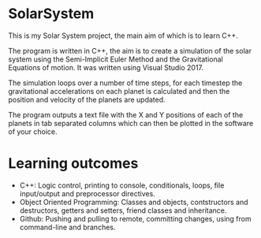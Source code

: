 # SolarSystem
This is my Solar System project, the main aim of which is to learn C++.


The program is written in C++, the aim is to create a simulation of the solar system using the Semi-Implicit Euler Method and the Gravitational Equations of motion. It was written using Visual Studio 2017.

The simulation loops over a number of time steps, for each timestep the gravitational accelerations on each planet is calculated and then the position and velocity of the planets are updated.

The program outputs a text file with the X and Y positions of each of the planets in tab separated columns which can then be plotted in the software of your choice.


# Learning outcomes

* C++: Logic control, printing to console, conditionals, loops, file input/output and preprocessor directives.
* Object Oriented Programming: Classes and objects, contstructors and destructors, getters and setters, friend classes and inheritance.
* Github: Pushing and pulling to remote, committing changes, using from command-line and branches.
